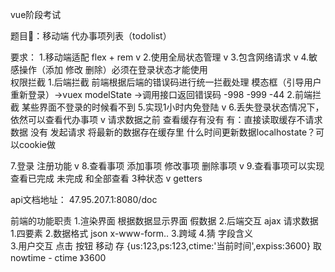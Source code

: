 vue阶段考试

题目：移动端 代办事项列表（todolist）

要求：
1.移动端适配 flex + rem  v
2.使用全局状态管理 v 
3.包含网络请求   v
4.敏感操作（添加 修改 删除）必须在登录状态才能使用  
  权限拦截 1.后端拦截 前端根据后端的错误码进行统一拦截处理  模态框（引导用户重新登录）->vuex modelState ->调用接口返回错误码 -998 -999 -44 
         2.前端拦截 某些界面不登录的时候看不到
5.实现1小时内免登陆 v
6.丢失登录状态情况下，依然可以查看代办事项 v 
  请求数据之前 查看缓存有没有   有：直接读取缓存不请求数据  没有  发起请求 将最新的数据存在缓存里
  什么时间更新数据localhostate？可以cookie做 
    
7.登录 注册功能 v
8.查看事项 添加事项 修改事项 删除事项 v
9.查看事项可以实现 查看已完成 未完成 和全部查看 3种状态 v  getters 

api文档地址：
47.95.207.1:8080/doc

前端的功能职责
1.渲染界面 根据数据显示界面 假数据
2.后端交互 ajax 请求数据 
   1.四要素
   2.数据格式 json x-www-form..
   3.跨域
   4.猜 字段含义   
3.用户交互 点击 按钮 移动
存
{us:123,ps:123,ctime:'当前时间',expiss:3600}
取 
nowtime - ctime 》3600

